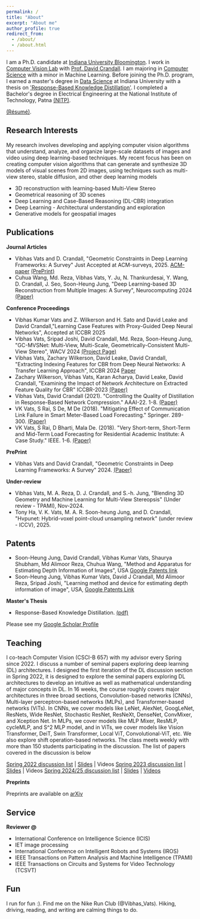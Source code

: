 ```yaml
---
permalink: /
title: "About"
excerpt: "About me"
author_profile: true
redirect_from: 
  - /about/
  - /about.html
---
```


I am a Ph.D. candidate at [Indiana University Bloomington](https://www.indiana.edu/). I work in [Computer Vision Lab](http://vision.soic.indiana.edu/) with [Prof. David Crandall](https://homes.luddy.indiana.edu/djcran/). I am majoring in [Computer Science](https://cs.indiana.edu/) with a minor in Machine Learning. Before joining the Ph.D. program, I earned a master's degree in [Data Science](https://datascience.indiana.edu/programs/residential/index.html) at Indiana University with a thesis on ['Response-Based Knowledge Distillation'](https://vkvats.github.io/files/Vkvats_master_thesis.pdf). I completed a Bachelor's degree in Electrical Engineering at the National Institute of Technology, Patna [(NITP)](http://www.nitp.ac.in/php/home.php). 

[(Résumé)](https://vkvats.github.io/files/VibhasVats-resume-public.pdf).  

Research Interests
------
My research involves developing and applying computer vision algorithms that understand, analyze, and organize large-scale datasets of images and video using deep learning-based techniques. My recent focus has been on creating computer vision algorithms that can generate and synthesize 3D models of visual scenes from 2D images, using techniques such as multi-view stereo, stable diffusion, and other deep learning models

* 3D reconstruction with learning-based Multi-View Stereo
* Geometrical reasoning of 3D scenes
* Deep Learning and Case-Based Reasoning (DL-CBR) integration
* Deep Learning - Architectural understanding and exploration
* Generative models for geospatial images

Publications
------
**Journal Articles**

* Vibhas Vats and D. Crandall, "Geometric Constraints in Deep Learning Frameworks: A Survey" Just Accepted at ACM-surveys, 2025. [ACM-paper](https://doi.org/10.1145/3729221) [(PrePrint)](https://arxiv.org/abs/2403.12431)
* Cuhua Wang, Md. Reza, Vibhas Vats, Y. Ju, N. Thankurdesai, Y. Wang, D. Crandall, J. Seo, Soon-Heung Jung, "Deep Learning-based 3D Reconstruction from Multiple Images: A Survey", Neurocomputing 2024 [(Paper)](https://www.sciencedirect.com/science/article/abs/pii/S0925231224007896)

**Conference Proceedings**

* Vibhas Kumar Vats and Z. Wilkerson and H. Sato and David Leake  and David Crandall,"Learning Case Features with Proxy-Guided Deep Neural Networks", Accepted at ICCBR 2025 
* Vibhas Vats, Sripad Joshi, David Crandall, Md. Reza, Soon-Heung Jung, "GC-MVSNet: Multi-View, Multi-Scale, Geometrically-Consistent Multi-View Stereo", WACV 2024 [(Project Page)](https://vkvats.github.io/GCMVSNet-page/)
* Vibhas Vats, Zachary Wilkerson, David Leake, David Crandall, "Extracting Indexing Features for CBR from Deep Neural Networks: A Transfer Learning Approach", ICCBR 2024 [Paper](https://vision.soic.indiana.edu/papers/examining2023iccbr.pdf)
* Zachary Wilkerson, Vibhas Vats, Karan Acharya, David Leake, David Crandall, "Examining the Impact of Network Architecture on Extracted Feature Quality for CBR" ICCBR-2023 [(Paper)](http://vision.soic.indiana.edu/papers/examining2023iccbr.pdf)
* Vibhas Vats, David Crandall (2021). "Controlling the Quality of Distillation in Response-Based Network Compression." AAAI-22. 1-8. [(Paper)](https://arxiv.org/abs/2112.10047)
* VK Vats, S Rai, S De, M De (2018). "Mitigating Effect of Communication Link Failure in Smart Meter-Based Load Forecasting." Springer. 289-300. [(Paper)](https://vkvats.github.io/publication/mitigating-springer-singapore-2018)
* VK Vats, S Rai, D Bharti, Mala De. (2018). "Very Short-term, Short-Term and Mid-Term Load Forecasting for Residential Academic Institute: A Case Study." IEEE. 1-6. [(Paper)](https://vkvats.github.io/files/paper1.pdf)

**PrePrint**
* Vibhas Vats and David Crandall, "Geometric Constraints in Deep Learning Frameworks: A Survey" 2024. [(Paper)](https://arxiv.org/abs/2403.12431)


**Under-review**
* Vibhas Vats, M. A. Reza, D. J. Crandall, and S.-h. Jung, "Blending 3D Geometry and Machine Learning for Multi-View Stereopsis" (Under review - TPAMI), Nov-2024.
* Tony Ha, V. K. Vats, M. A. R. Soon-heung Jung, and D. Crandall, "Hvpunet: Hybrid-voxel point-cloud unsampling network"
(under review - ICCV), 2025.

**Patents**
------
* Soon-Heung Jung, David Crandall, Vibhas Kumar Vats, Shaurya Shubham, Md Alimoor Reza, Chuhua Wang, "Method and Apparatus for Estimating Depth Information of Images", USA [Google Patents link](https://patents.google.com/patent/US20230326051A1/en)
* Soon-Heung Jung, Vibhas Kumar Vats, David J Crandall, Md Alimoor Reza, Sripad Joshi, "Learning method and device for estimating depth information of image", USA, [Google Patents Link](https://patents.google.com/patent/US20250061596A1/en)

**Master's Thesis**
* Response-Based Knowledge Distillation. [(pdf)](https://vkvats.github.io/files/Vkvats_master_thesis.pdf)

Please see my [Google Scholar Profile](https://scholar.google.com/citations?user=aRoPd9gAAAAJ&hl=en&authuser=5)


Teaching
------

I co-teach Computer Vision (CSCI-B 657) with my advisor every Spring since 2022. I discuss a number of seminal papers exploring deep learning (DL) architectures. I designed the first iteration of the DL discussion section in Spring 2022, it is designed to explore the seminal papers exploring DL architectures to develop an intuitive as well as mathematical understanding of major concepts in DL. In 16 weeks, the course roughly covers major architectures in three broad sections, Convolution-based networks (CNNs), Multi-layer perceptron-based networks (MLPs), and Transformer-based networks (ViTs). In CNNs, we cover models like LeNet, AlexNet, GoogLeNet, ResNets, Wide ResNet, Stochastic ResNet, ResNeXt, DenseNet, ConvMixer, and Xception Net. In MLPs, we cover models like MLP Mixer, ResMLP, cycleMLP, and S^2 MLP model, and in ViTs, we cover models like Vision Transformer, DeiT, Swin Transformer, Local ViT, Convolutional-ViT, etc. We also explore shift operation-based networks. The class meets weekly with more than 150 students participating in the discussion. The list of papers covered in the discussion is below  

[Spring 2022 discussion list](https://vkvats.github.io/files/B657-discussion-papers-Spring22.pdf) | [Slides](https://drive.google.com/drive/folders/1vEXb8_-DZn4HFVfo7bC_Q6CvqAJlRPCB?usp=sharing) | Videos
[Spring 2023 discussion list](https://vkvats.github.io/files/B657-Discussion-Spring23.pdf) | [Slides](https://drive.google.com/drive/folders/1NM3sf78nHQWDuvTeW9pzujgO4wAFmvrE?usp=sharing) | Videos
[Spring 2024/25 discussion list](https://vkvats.github.io/files/B657-Discussionpapers-Spring24.pdf) | [Slides](https://drive.google.com/drive/folders/1hPQx0gzOSjBbo-RJ1WNr5TegSNI1mOJI?usp=sharing) | [Videos]()

**Preprints**

Preprints are available on [arXiv](https://arxiv.org/a/vats_v_1.html)


Service
------

**Reviewer @**

* International Conference on Intelligence Science (ICIS)
* IET image processing
* International Conference on Intelligent Robots and Systems (IROS)
* IEEE Transactions on Pattern Analysis and Machine Intelligence (TPAMI)
* IEEE Transactions on Circuits and Systems for Video Technology (TCSVT)



Fun
------
I run for fun :). Find me on the Nike Run Club (@Vibhas_Vats). Hiking, driving, reading, and writing are calming things to do. 
